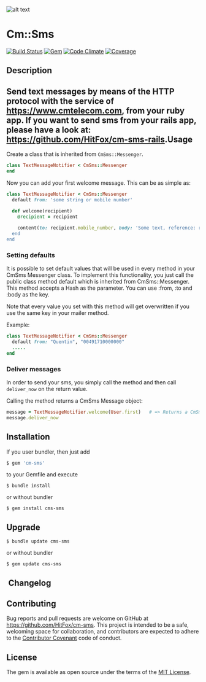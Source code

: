 ![alt text](http://www.hitfoxgroup.com/downloads/hitfox_logo_with_tag_two_colors_WEB.png "Logo Hitfox Group")


Cm::Sms
=======

[![Build Status](https://img.shields.io/travis/HitFox/cm-sms.svg?style=flat-square)](https://travis-ci.org/HitFox/cm-sms)
[![Gem](https://img.shields.io/gem/dt/cm-sms.svg?style=flat-square)](https://rubygems.org/gems/cm-sms)
[![Code Climate](https://img.shields.io/codeclimate/github/HitFox/cm-sms.svg?style=flat-square)](https://codeclimate.com/github/HitFox/cm-sms)
[![Coverage](https://img.shields.io/coveralls/HitFox/cm-sms.svg?style=flat-square)](https://coveralls.io/github/HitFox/cm-sms)

Description
-----------

Send text messages by means of the HTTP protocol with the service of https://www.cmtelecom.com, from your ruby app.
If you want to send sms from your rails app, please have a look at: https://github.com/HitFox/cm-sms-rails.
​
Usage
------------

Create a class that is inherited from `CmSms::Messenger`.

```ruby
class TextMessageNotifier < CmSms::Messenger
end
```

Now you can add your first welcome message.
This can be as simple as:

```ruby
class TextMessageNotifier < CmSms::Messenger
  default from: 'some string or mobile number'

  def welcome(recipient)
    @recipient = recipient
    
    content(to: recipient.mobile_number, body: 'Some text, reference: recipient.id)
  end
end
```
### Setting defaults

It is possible to set default values that will be used in every method in your CmSms Messenger class. To implement this functionality, you just call the public class method default which is inherited from CmSms::Messenger. This method accepts a Hash as the parameter. You can use :from, :to and :body as the key.

Note that every value you set with this method will get overwritten if you use the same key in your mailer method.

Example:

```ruby
class TextMessageNotifier < CmSms::Messenger
  default from: "Quentin", "00491710000000"
  .....
end
```
### Deliver messages

In order to send your sms, you simply call the method and then call `deliver_now` on the return value.

Calling the method returns a CmSms Message object:
```ruby
message = TextMessageNotifier.welcome(User.first)   # => Returns a CmSms::Message object
message.deliver_now
```

Installation
------------

If you user bundler, then just add 
```ruby
$ gem 'cm-sms'
```
to your Gemfile and execute
```
$ bundle install
```
or without bundler
```
$ gem install cms-sms
```

Upgrade
-------
```
$ bundle update cms-sms
```
or without bundler

```
$ gem update cms-sms
```
​
Changelog
---------

## Contributing

Bug reports and pull requests are welcome on GitHub at https://github.com/HitFox/cm-sms. This project is intended to be a safe, welcoming space for collaboration, and contributors are expected to adhere to the [Contributor Covenant](http://contributor-covenant.org) code of conduct.


## License

The gem is available as open source under the terms of the [MIT License](http://opensource.org/licenses/MIT).
